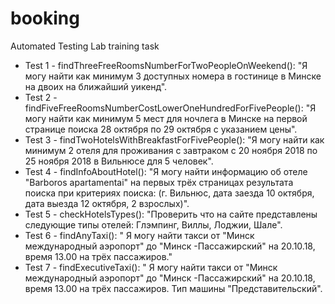 # booking
Automated Testing Lab training task

* Test 1 - findThreeFreeRoomsNumberForTwoPeopleOnWeekend():
"Я могу найти как минимум 3 доступных номера в гостинице в Минске на двоих на ближайший уикенд".
* Test 2 - findFiveFreeRoomsNumberCostLowerOneHundredForFivePeople():
"Я могу найти как минимум 5 мест для ночлега в Минске на первой странице поиска 28 октября по 29 октября с указанием цены".
* Test 3 - findTwoHotelsWithBreakfastForFivePeople():
"Я могу найти как минимум 2 отеля для проживания с завтраком с 
20 ноября 2018 по 25 ноября 2018 в Вильнюсе для 5 человек".
* Test 4 - findInfoAboutHotel():
"Я могу найти информацию об отеле "Barboros apartamentai" на первых трёх страницах результата поиска при критериях поиска: (г. Вильнюс, дата заезда 10 октября, дата выезда 12 октября, 2 взрослых)".
* Test 5 - checkHotelsTypes():
"Проверить что на сайте представлены следующие типы отелей: Глэмпинг, Виллы, Лоджии, Шале".
* Test 6 - findAnyTaxi():
" Я могу найти такси от "Минск международный аэропорт" до "Минск -Пассажирский" на 20.10.18, время 13.00 на трёх пассажиров."
* Test 7 - findExecutiveTaxi():
" Я могу найти такси от "Минск международный аэропорт" до "Минск -Пассажирский" на 20.10.18, время 13.00 на трёх пассажиров. Тип машины "Представительский".